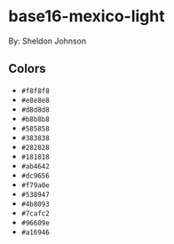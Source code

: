 # base16-mexico-light

By: Sheldon Johnson

## Colors

* `#f8f8f8`
* `#e8e8e8`
* `#d8d8d8`
* `#b8b8b8`
* `#585858`
* `#383838`
* `#282828`
* `#181818`
* `#ab4642`
* `#dc9656`
* `#f79a0e`
* `#538947`
* `#4b8093`
* `#7cafc2`
* `#96609e`
* `#a16946`
